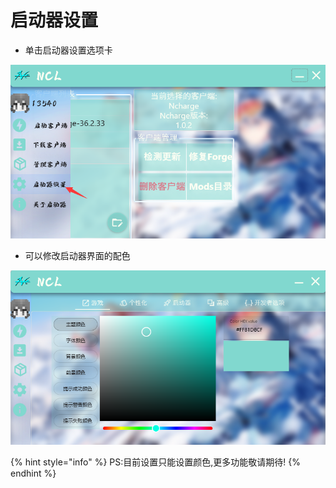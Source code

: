 # 启动器设置

* 单击启动器设置选项卡

![](<../../.gitbook/assets/image (4).png>)

* 可以修改启动器界面的配色

![](<../../.gitbook/assets/image (12) (1).png>)

{% hint style="info" %}
PS:目前设置只能设置颜色,更多功能敬请期待!
{% endhint %}
